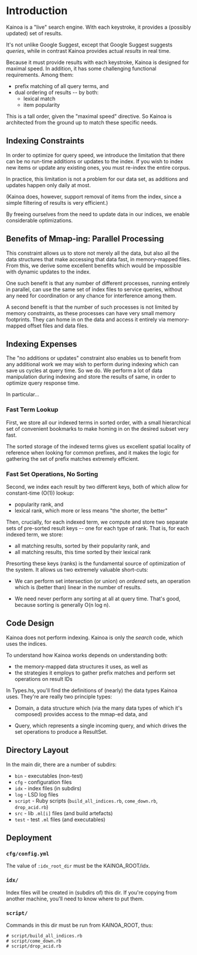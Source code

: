 
# Introduction

Kainoa is a "live" search engine.  With each keystroke, it provides a
(possibly updated) set of results.

It's not unlike Google Suggest, except that Google Suggest suggests
*queries*, while in contrast Kainoa provides actual *results* in real
time.

Because it must provide results with each keystroke, Kainoa is
designed for maximal speed.  In addition, it has some challenging
functional requirements.  Among them:

  * prefix matching of all query terms, and
  * dual ordering of results -- by both:
    + lexical match
    + item popularity

This is a tall order, given the "maximal speed" directive.  So Kainoa
is architected from the ground up to match these specific needs.

## Indexing Constraints

In order to optimize for query speed, we introduce the limitation that
there can be no run-time additions or updates to the index.  If you
wish to index new items or update any existing ones, you must re-index
the entire corpus.

In practice, this limitation is not a problem for our data set, as
additions and updates happen only daily at most.

(Kainoa does, however, support removal of items from the index, since
a simple filtering of results is very efficient.)

By freeing ourselves from the need to update data in our indices, we
enable considerable optimizations.

## Benefits of Mmap-ing: Parallel Processing

This constraint allows us to store not merely all the data, but also
all the data structures that make accessing that data fast, in
memory-mapped files.  From this, we derive some excellent benefits
which would be impossible with dynamic updates to the index.

One such benefit is that any number of different processes, running
entirely in parallel, can use the same set of index files to service
queries, without any need for coordination or any chance for
interference among them.

A second benefit is that the number of such processes is not limited
by memory constraints, as these processes can have very small memory
footprints.  They can home in on the data and access it entirely via
memory-mapped offset files and data files.

## Indexing Expenses

The "no additions or updates" constraint also enables us to benefit
from any additional work we may wish to perform during indexing which
can save us cycles at query time.  So we do.  We perform a lot of data
manipulation during indexing and store the results of same, in order
to optimize query response time.

In particular...

### Fast Term Lookup

First, we store all our indexed terms in sorted order, with a small
hierarchical set of convenient bookmarks to make homing in on the
desired subset very fast.

The sorted storage of the indexed terms gives us excellent spatial
locality of reference when looking for common prefixes, and it makes
the logic for gathering the set of prefix matches extremely efficient.

### Fast Set Operations, No Sorting

Second, we index each result by two different keys, both of which
allow for constant-time (O(1)) lookup:

  * popularity rank, and
  * lexical rank, which more or less means "the shorter, the better"

Then, crucially, for each indexed term, we compute and store two
separate sets of pre-sorted result keys -- one for each type of rank.
That is, for each indexed term, we store:

  * all matching results, sorted by their popularity rank, and
  * all matching results, this time sorted by their lexical rank

Presorting these keys (ranks) is the fundamental source of
optimization of the system.  It allows us two extremely valuable
short-cuts:

  * We can perform set intersection (or union) on *ordered* sets, an
    operation which is (better than) linear in the number of results.

  * We need never perform any sorting at all at query time.  That's
    good, because sorting is generally O(n log n).


## Code Design

Kainoa does not perform indexing.  Kainoa is only the *search* code,
which uses the indices.

To understand how Kainoa works depends on understanding both:

  * the memory-mapped data structures it uses, as well as
  * the strategies it employs to gather prefix matches and perform set
    operations on result IDs

In Types.hs, you'll find the definitions of (nearly) the data types
Kainoa uses.  They're are really two principle types:

  * Domain, a data structure which (via the many data types of which
    it's composed) provides access to the mmap-ed data, and

  * Query, which represents a single incoming query, and which drives
    the set operations to produce a ResultSet.


## Directory Layout

In the main dir, there are a number of subdirs:
 * `bin` - executables (non-test)
 * `cfg` - configuration files
 * `idx` - index files (in subdirs)
 * `log` - LSD log files
 * `script` - Ruby scripts (`build_all_indices.rb`, `come_down.rb`, `drop_acid.rb`)
 * `src` - lib `.ml[i]` files (and build artefacts)
 * `test` - test `.ml` files (and executables)

## Deployment

### `cfg/config.yml`

The value of `:idx_root_dir` must be the KAINOA_ROOT/idx.

### `idx/`

Index files will be created in (subdirs of) this dir.  If you're
copying from another machine, you'll need to know where to put them.

### `script/`

Commands in this dir must be run from KAINOA_ROOT, thus:

    # script/build_all_indices.rb
    # script/come_down.rb
    # script/drop_acid.rb

